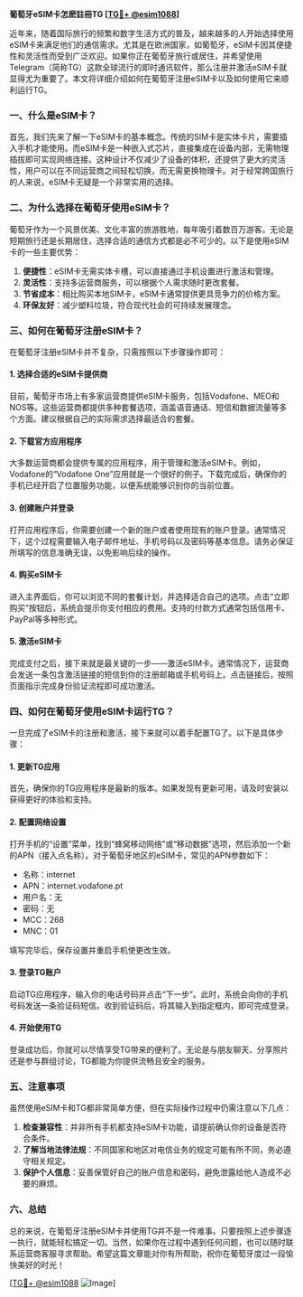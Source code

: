 **葡萄牙eSIM卡怎麽註冊TG [[TG💪+ @esim1088](https://t.me/s/esim1088)]**

近年来，随着国际旅行的频繁和数字生活方式的普及，越来越多的人开始选择使用eSIM卡来满足他们的通信需求。尤其是在欧洲国家，如葡萄牙，eSIM卡因其便捷性和灵活性而受到广泛欢迎。如果你正在葡萄牙旅行或居住，并希望使用Telegram（简称TG）这款全球流行的即时通讯软件，那么注册并激活eSIM卡就显得尤为重要了。本文将详细介绍如何在葡萄牙注册eSIM卡以及如何使用它来顺利运行TG。

### 一、什么是eSIM卡？

首先，我们先来了解一下eSIM卡的基本概念。传统的SIM卡是实体卡片，需要插入手机才能使用。而eSIM卡是一种嵌入式芯片，直接集成在设备内部，无需物理插拔即可实现网络连接。这种设计不仅减少了设备的体积，还提供了更大的灵活性，用户可以在不同运营商之间轻松切换，而无需更换物理卡。对于经常跨国旅行的人来说，eSIM卡无疑是一个非常实用的选择。

### 二、为什么选择在葡萄牙使用eSIM卡？

葡萄牙作为一个风景优美、文化丰富的旅游胜地，每年吸引着数百万游客。无论是短期旅行还是长期居住，选择合适的通信方式都是必不可少的。以下是使用eSIM卡的一些主要优势：

1. **便捷性**：eSIM卡无需实体卡槽，可以直接通过手机设置进行激活和管理。
2. **灵活性**：支持多运营商服务，可以根据个人需求随时更改套餐。
3. **节省成本**：相比购买本地SIM卡，eSIM卡通常提供更具竞争力的价格方案。
4. **环保友好**：减少塑料垃圾，符合现代社会的可持续发展理念。

### 三、如何在葡萄牙注册eSIM卡？

在葡萄牙注册eSIM卡并不复杂，只需按照以下步骤操作即可：

#### 1. 选择合适的eSIM卡提供商

目前，葡萄牙市场上有多家运营商提供eSIM卡服务，包括Vodafone、MEO和NOS等。这些运营商都提供多种套餐选项，涵盖语音通话、短信和数据流量等多个方面。建议根据自己的实际需求选择最适合的套餐。

#### 2. 下载官方应用程序

大多数运营商都会提供专属的应用程序，用于管理和激活eSIM卡。例如，Vodafone的“Vodafone One”应用就是一个很好的例子。下载完成后，确保你的手机已经开启了位置服务功能，以便系统能够识别你的当前位置。

#### 3. 创建账户并登录

打开应用程序后，你需要创建一个新的账户或者使用现有的账户登录。通常情况下，这个过程需要输入电子邮件地址、手机号码以及密码等基本信息。请务必保证所填写的信息准确无误，以免影响后续的操作。

#### 4. 购买eSIM卡

进入主界面后，你可以浏览不同的套餐计划，并选择适合自己的选项。点击“立即购买”按钮后，系统会提示你支付相应的费用。支持的付款方式通常包括信用卡、PayPal等多种形式。

#### 5. 激活eSIM卡

完成支付之后，接下来就是最关键的一步——激活eSIM卡。通常情况下，运营商会发送一条包含激活链接的短信到你的注册邮箱或手机号码上。点击链接后，按照页面指示完成身份验证流程即可成功激活。

### 四、如何在葡萄牙使用eSIM卡运行TG？

一旦完成了eSIM卡的注册和激活，接下来就可以着手配置TG了。以下是具体步骤：

#### 1. 更新TG应用

首先，确保你的TG应用程序是最新的版本。如果发现有更新可用，请及时安装以获得更好的体验和支持。

#### 2. 配置网络设置

打开手机的“设置”菜单，找到“蜂窝移动网络”或“移动数据”选项，然后添加一个新的APN（接入点名称）。对于葡萄牙地区的eSIM卡，常见的APN参数如下：
- 名称：internet
- APN：internet.vodafone.pt
- 用户名：无
- 密码：无
- MCC：268
- MNC：01

填写完毕后，保存设置并重启手机使更改生效。

#### 3. 登录TG账户

启动TG应用程序，输入你的电话号码并点击“下一步”。此时，系统会向你的手机号码发送一条验证码短信。收到验证码后，将其输入到指定框内，即可完成登录。

#### 4. 开始使用TG

登录成功后，你就可以尽情享受TG带来的便利了。无论是与朋友聊天、分享照片还是参与群组讨论，TG都能为你提供流畅且安全的服务。

### 五、注意事项

虽然使用eSIM卡和TG都非常简单方便，但在实际操作过程中仍需注意以下几点：

1. **检查兼容性**：并非所有手机都支持eSIM卡功能，请提前确认你的设备是否符合条件。
2. **了解当地法律法规**：不同国家和地区对电信业务的规定可能有所不同，务必遵守相关规定。
3. **保护个人信息**：妥善保管好自己的账户信息和密码，避免泄露给他人造成不必要的麻烦。

### 六、总结

总的来说，在葡萄牙注册eSIM卡并使用TG并不是一件难事。只要按照上述步骤逐一执行，就能轻松搞定一切。当然，如果你在过程中遇到任何问题，也可以随时联系运营商客服寻求帮助。希望这篇文章能对你有所帮助，祝你在葡萄牙度过一段愉快美好的时光！

[[TG💪+ @esim1088](https://t.me/s/esim1088) ![Image](https://i.postimg.cc/4NQfJmqS/Snipaste-2025-05-13-00-14-12.png)]